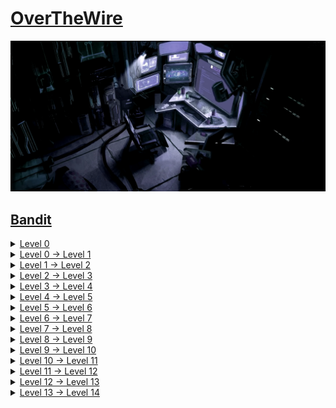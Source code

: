 # [OverTheWire](https://overthewire.org/)
![alt text](img/workplace.png)

## [Bandit](https://overthewire.org/wargames/bandit/)

<details>
<summary><a href="https://overthewire.org/wargames/bandit/bandit0.html">Level 0</a></summary>

```shell
sshpass -p bandit0 ssh bandit0@bandit.labs.overthewire.org -p 2220
```
</details>
<details>
<summary><a href="https://overthewire.org/wargames/bandit/bandit1.html">Level 0 → Level 1</a></summary>

```shell
sshpass -p bandit0 ssh bandit0@bandit.labs.overthewire.org -p 2220
cat readme
```
</details>
<details>
<summary><a href="https://overthewire.org/wargames/bandit/bandit2.html">Level 1 → Level 2</a></summary>

```shell
sshpass -p ZjLjTmM6FvvyRnrb2rfNWOZOTa6ip5If ssh bandit1@bandit.labs.overthewire.org -p 2220
cat ./-
```
</details>
<details>
<summary><a href="https://overthewire.org/wargames/bandit/bandit3.html">Level 2 → Level 3</a></summary>

```shell
sshpass -p 263JGJPfgU6LtdEvgfWU1XP5yac29mFx ssh bandit2@bandit.labs.overthewire.org -p 2220
cat spaces\ in\ this\ filename 
```
</details>
<details>
<summary><a href="https://overthewire.org/wargames/bandit/bandit4.html">Level 3 → Level 4</a></summary>

```shell
sshpass -p MNk8KNH3Usiio41PRUEoDFPqfxLPlSmx ssh bandit3@bandit.labs.overthewire.org -p 2220
cd inhere/
cat ...Hiding-From-You
```
</details>
<details>
<summary><a href="https://overthewire.org/wargames/bandit/bandit5.html">Level 4 → Level 5</a></summary>

```shell
sshpass -p 2WmrDFRmJIq3IPxneAaMGhap0pFhF3NJ ssh bandit4@bandit.labs.overthewire.org -p 2220
cd inhere/
find . -type f -exec file {} + | grep ASCII | cut -d: -f1 | xargs cat
```
</details>
<details>
<summary><a href="https://overthewire.org/wargames/bandit/bandit6.html">Level 5 → Level 6</a></summary>

```shell
sshpass -p 4oQYVPkxZOOEOO5pTW81FB8j8lxXGUQw ssh bandit5@bandit.labs.overthewire.org -p 2220
find . -type f -size 1033c -exec cat {} + | sed 's/ //g'
```
</details>
<details>
<summary><a href="https://overthewire.org/wargames/bandit/bandit7.html">Level 6 → Level 7</a></summary>

```shell
sshpass -p HWasnPhtq9AVKe0dmk45nxy20cvUa6EG ssh bandit6@bandit.labs.overthewire.org -p 2220
find / -size 33c -user bandit7 -group bandit6 2> /dev/null -exec cat {} +
find / -user bandit7 -group bandit6 -size 33c 2>/dev/null -exec cat {} \;
```
</details>
<details>
<summary><a href="https://overthewire.org/wargames/bandit/bandit8.html">Level 7 → Level 8</a></summary>

```shell
sshpass -p morbNTDkSW6jIlUc0ymOdMaLnOlFVAaj ssh bandit7@bandit.labs.overthewire.org -p 2220
grep -n "millionth" data.txt | cut -f2 -d:
cat data.txt | grep "millionth"
```
</details>
<details>
<summary><a href="https://overthewire.org/wargames/bandit/bandit9.html">Level 8 → Level 9</a></summary>

```shell
sshpass -p dfwvzFQi4mU0wfNbFOe9RoWskMLg7eEc ssh bandit8@bandit.labs.overthewire.org -p 2220
sort data.txt | uniq -u
```
</details>
<details>
<summary><a href="https://overthewire.org/wargames/bandit/bandit10.html">Level 9 → Level 10</a></summary>

```shell
sshpass -p 4CKMh1JI91bUIZZPXDqGanal4xvAg0JM ssh bandit9@bandit.labs.overthewire.org -p 2220
strings data.txt | grep '=='
```
</details>
<details>
<summary><a href="https://overthewire.org/wargames/bandit/bandit11.html">Level 10 → Level 11</a></summary>

```shell
sshpass -p FGUW5ilLVJrxX9kMYMmlN4MgbpfMiqey ssh bandit10@bandit.labs.overthewire.org -p 2220
base64 --decode data.txt 
```
</details>
<details>
<summary><a href="https://overthewire.org/wargames/bandit/bandit12.html">Level 11 → Level 12</a></summary>

[Caesar cipher](https://en.wikipedia.org/wiki/Caesar_cipher)

```shell
sshpass -p dtR173fZKb0RRsDFSGsg2RWnpNVj3qRr ssh bandit11@bandit.labs.overthewire.org -p 2220
cat data.txt | tr '[A-Za-z]' '[N-ZA-Mn-za-m]'
```
</details>
<details>
<summary><a href="https://overthewire.org/wargames/bandit/bandit13.html">Level 12 → Level 13</a></summary>

```shell
sshpass -p 7x16WNeHIi5YkIhWsfFIqoognUTyj9Q4 ssh bandit12@bandit.labs.overthewire.org -p 2220
rm -r /tmp/tmp_bandit12
mkdir /tmp/tmp_bandit12
cd /tmp/tmp_bandit12
cp ~/data.txt .
xxd -r data.txt > bdata
mv bdata bdata.gz
gunzip bdata.gz
mv bdata bdata.bz2
bzip2 -d bdata.bz2
mv bdata bdata.gz
gunzip bdata.gz
tar -xf bdata
tar -xf data5.bin
bzip2 -d data6.bin
tar -xf data6.bin.out
mv data8.bin data8.bin.gz
gunzip data8.bin.gz
cat data8.bin
rm -r /tmp/tmp_bandit12
```
</details>
<details>
<summary><a href="https://overthewire.org/wargames/bandit/bandit14.html">Level 13 → Level 14</a></summary>

```shell
sshpass -p FO5dwFsc0cbaIiH0h8J2eUks2vdTDwAn ssh bandit13@bandit.labs.overthewire.org -p 2220
```
</details>